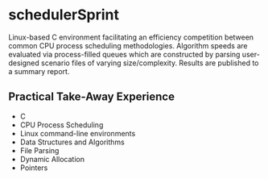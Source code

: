 # schedulerSprint
Linux-based C environment facilitating an efficiency competition between common CPU process scheduling methodologies. Algorithm speeds are evaluated via process-filled queues which are constructed by parsing user-designed scenario files of varying size/complexity. Results are published to a summary report.  


## Practical Take-Away Experience
* C
* CPU Process Scheduling
* Linux command-line environments
* Data Structures and Algorithms
* File Parsing
* Dynamic Allocation
* Pointers
